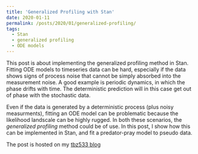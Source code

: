 ```yaml
---
title: 'Generalized Profiling with Stan'
date: 2020-01-11
permalink: /posts/2020/01/generalized-profiling/
tags:
  - Stan
  - generalized profiling
  - ODE models
---
```


This post is about implementing the generalized profiling method in Stan.
Fitting ODE models to timeseries data can be hard, especially if the data shows signs of 
process noise that cannot be simply absorbed into the measurement noise. A good example
is periodic dynamics, in which the phase drifts with time. The deterministic prediction
will in this case get out of phase with the stochastic data.

Even if the data is generated by a deterministic process (plus noisy measurments),
fitting an ODE model can be problematic because the likelihood landscale can be highly rugged. 
In both these scenarios, the *generalized profiling* method could be of use. In this post,
I show how this can be implemented in Stan, and fit a predator-pray model to pseudo data.

The post is hosted on my [tbz533 blog](https://tbz533.blogspot.com/2020/01/generalized-profiling-with-stan.html)
